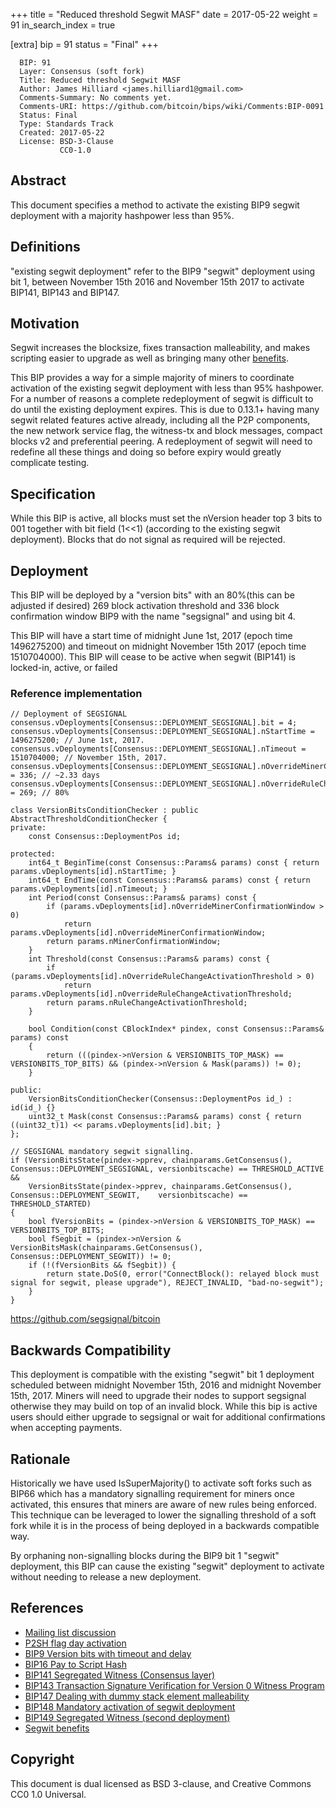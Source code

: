 +++
title = "Reduced threshold Segwit MASF"
date = 2017-05-22
weight = 91
in_search_index = true

[extra]
bip = 91
status = "Final"
+++

      BIP: 91
      Layer: Consensus (soft fork)
      Title: Reduced threshold Segwit MASF
      Author: James Hilliard <james.hilliard1@gmail.com>
      Comments-Summary: No comments yet.
      Comments-URI: https://github.com/bitcoin/bips/wiki/Comments:BIP-0091
      Status: Final
      Type: Standards Track
      Created: 2017-05-22
      License: BSD-3-Clause
               CC0-1.0

## Abstract

This document specifies a method to activate the existing BIP9 segwit
deployment with a majority hashpower less than 95%.

## Definitions

\"existing segwit deployment\" refer to the BIP9 \"segwit\" deployment
using bit 1, between November 15th 2016 and November 15th 2017 to
activate BIP141, BIP143 and BIP147.

## Motivation

Segwit increases the blocksize, fixes transaction malleability, and
makes scripting easier to upgrade as well as bringing many other
[benefits](https://bitcoincore.org/en/2016/01/26/segwit-benefits/).

This BIP provides a way for a simple majority of miners to coordinate
activation of the existing segwit deployment with less than 95%
hashpower. For a number of reasons a complete redeployment of segwit is
difficult to do until the existing deployment expires. This is due to
0.13.1+ having many segwit related features active already, including
all the P2P components, the new network service flag, the witness-tx and
block messages, compact blocks v2 and preferential peering. A
redeployment of segwit will need to redefine all these things and doing
so before expiry would greatly complicate testing.

## Specification

While this BIP is active, all blocks must set the nVersion header top 3
bits to 001 together with bit field (1&lt;&lt;1) (according to the
existing segwit deployment). Blocks that do not signal as required will
be rejected.

## Deployment

This BIP will be deployed by a \"version bits\" with an 80%(this can be
adjusted if desired) 269 block activation threshold and 336 block
confirmation window BIP9 with the name \"segsignal\" and using bit 4.

This BIP will have a start time of midnight June 1st, 2017 (epoch time
1496275200) and timeout on midnight November 15th 2017 (epoch time
1510704000). This BIP will cease to be active when segwit (BIP141) is
locked-in, active, or failed

### Reference implementation

    // Deployment of SEGSIGNAL
    consensus.vDeployments[Consensus::DEPLOYMENT_SEGSIGNAL].bit = 4;
    consensus.vDeployments[Consensus::DEPLOYMENT_SEGSIGNAL].nStartTime = 1496275200; // June 1st, 2017.
    consensus.vDeployments[Consensus::DEPLOYMENT_SEGSIGNAL].nTimeout = 1510704000; // November 15th, 2017.
    consensus.vDeployments[Consensus::DEPLOYMENT_SEGSIGNAL].nOverrideMinerConfirmationWindow = 336; // ~2.33 days
    consensus.vDeployments[Consensus::DEPLOYMENT_SEGSIGNAL].nOverrideRuleChangeActivationThreshold = 269; // 80%

    class VersionBitsConditionChecker : public AbstractThresholdConditionChecker {
    private:
        const Consensus::DeploymentPos id;

    protected:
        int64_t BeginTime(const Consensus::Params& params) const { return params.vDeployments[id].nStartTime; }
        int64_t EndTime(const Consensus::Params& params) const { return params.vDeployments[id].nTimeout; }
        int Period(const Consensus::Params& params) const {
            if (params.vDeployments[id].nOverrideMinerConfirmationWindow > 0)
                return params.vDeployments[id].nOverrideMinerConfirmationWindow;
            return params.nMinerConfirmationWindow;
        }
        int Threshold(const Consensus::Params& params) const {
            if (params.vDeployments[id].nOverrideRuleChangeActivationThreshold > 0)
                return params.vDeployments[id].nOverrideRuleChangeActivationThreshold;
            return params.nRuleChangeActivationThreshold;
        }

        bool Condition(const CBlockIndex* pindex, const Consensus::Params& params) const
        {
            return (((pindex->nVersion & VERSIONBITS_TOP_MASK) == VERSIONBITS_TOP_BITS) && (pindex->nVersion & Mask(params)) != 0);
        }

    public:
        VersionBitsConditionChecker(Consensus::DeploymentPos id_) : id(id_) {}
        uint32_t Mask(const Consensus::Params& params) const { return ((uint32_t)1) << params.vDeployments[id].bit; }
    };

    // SEGSIGNAL mandatory segwit signalling.
    if (VersionBitsState(pindex->pprev, chainparams.GetConsensus(), Consensus::DEPLOYMENT_SEGSIGNAL, versionbitscache) == THRESHOLD_ACTIVE &&
        VersionBitsState(pindex->pprev, chainparams.GetConsensus(), Consensus::DEPLOYMENT_SEGWIT,    versionbitscache) == THRESHOLD_STARTED)
    {
        bool fVersionBits = (pindex->nVersion & VERSIONBITS_TOP_MASK) == VERSIONBITS_TOP_BITS;
        bool fSegbit = (pindex->nVersion & VersionBitsMask(chainparams.GetConsensus(), Consensus::DEPLOYMENT_SEGWIT)) != 0;
        if (!(fVersionBits && fSegbit)) {
            return state.DoS(0, error("ConnectBlock(): relayed block must signal for segwit, please upgrade"), REJECT_INVALID, "bad-no-segwit");
        }
    }

<https://github.com/segsignal/bitcoin>

## Backwards Compatibility

This deployment is compatible with the existing \"segwit\" bit 1
deployment scheduled between midnight November 15th, 2016 and midnight
November 15th, 2017. Miners will need to upgrade their nodes to support
segsignal otherwise they may build on top of an invalid block. While
this bip is active users should either upgrade to segsignal or wait for
additional confirmations when accepting payments.

## Rationale

Historically we have used IsSuperMajority() to activate soft forks such
as BIP66 which has a mandatory signalling requirement for miners once
activated, this ensures that miners are aware of new rules being
enforced. This technique can be leveraged to lower the signalling
threshold of a soft fork while it is in the process of being deployed in
a backwards compatible way.

By orphaning non-signalling blocks during the BIP9 bit 1 \"segwit\"
deployment, this BIP can cause the existing \"segwit\" deployment to
activate without needing to release a new deployment.

## References

-   [Mailing list
    discussion](https://lists.linuxfoundation.org/pipermail/bitcoin-dev/2017-March/013714.html)
-   [P2SH flag day
    activation](https://github.com/bitcoin/bitcoin/blob/v0.6.0/src/main.cpp#L1281-L1283)
-   [BIP9 Version bits with timeout and
    delay](bip-0009.mediawiki "wikilink")
-   [BIP16 Pay to Script Hash](bip-0016.mediawiki "wikilink")
-   [BIP141 Segregated Witness (Consensus
    layer)](bip-0141.mediawiki "wikilink")
-   [BIP143 Transaction Signature Verification for Version 0 Witness
    Program](bip-0143.mediawiki "wikilink")
-   [BIP147 Dealing with dummy stack element
    malleability](bip-0147.mediawiki "wikilink")
-   [BIP148 Mandatory activation of segwit
    deployment](bip-0148.mediawiki "wikilink")
-   [BIP149 Segregated Witness (second
    deployment)](bip-0149.mediawiki "wikilink")
-   [Segwit
    benefits](https://bitcoincore.org/en/2016/01/26/segwit-benefits/)

## Copyright

This document is dual licensed as BSD 3-clause, and Creative Commons CC0
1.0 Universal.
